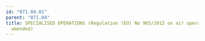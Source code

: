```yaml
---
id: "071.04.01"
parent: "071.04"
title: SPECIALISED OPERATIONS (Regulation (EU) No 965/2012 on air operations, as
  amended)
---
```

